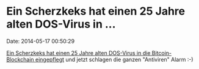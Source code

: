 Ein Scherzkeks hat einen 25 Jahre alten DOS-Virus in \...
=========================================================

Date: 2014-05-17 00:50:29

[Ein Scherzkeks hat einen 25 Jahre alten DOS-Virus in die
Bitcoin-Blockchain
eingepflegt](https://answers.microsoft.com/en-us/protect/forum/mse-protect_updating/microsoft-security-essentials-reporting-false/0240ed8e-5a27-4843-a939-0279c8110e1c?tm=1400189799602)
und jetzt schlagen die ganzen \"Antiviren\" Alarm :-)
